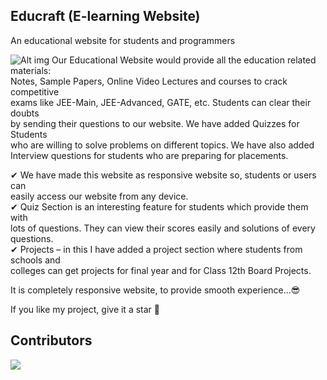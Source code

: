 ## Educraft (E-learning Website)
An educational website for students and programmers 

![Alt img](https://github.com/nitinsingh33/Educraft/blob/main/Assests/educraft-name%20logo%20%20black.png)
Our Educational Website would provide all the education related materials:  
Notes, Sample Papers, Online Video Lectures and courses to crack competitive  
exams like JEE-Main, JEE-Advanced, GATE, etc. Students can clear their doubts  
by sending their questions to our website. We have added Quizzes for Students  
who are willing to solve problems on different topics. We have also added  
Interview questions for students who are preparing for placements.  
  
✔ We have made this website as responsive website so, students or users can  
   easily access our website from  any device.  
✔ Quiz Section is an interesting feature for students which provide them with  
   lots of questions. They can view their scores easily and solutions of every questions.  
✔ Projects – in this I have added a project section where students from schools and  
   colleges can get projects for final year and for Class 12th Board Projects.  
   
It is completely responsive website, to provide smooth experience...😎  

If you like my project, give it a star 🌟

## Contributors
<a href="https://github.com/nitinsingh33/Educraft/graphs/contributors">
  <img src="https://contrib.rocks/image?repo=nitinsingh33/educraft" />
</a>
